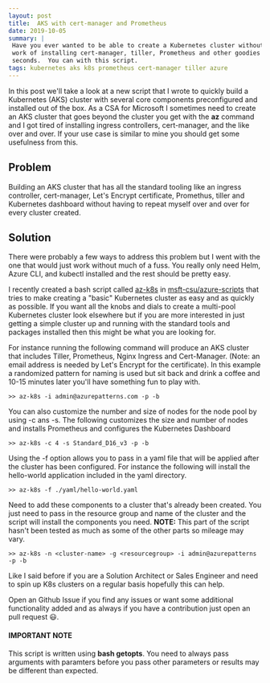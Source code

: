 ```yaml
---
layout: post
title:  AKS with cert-manager and Prometheus
date: 2019-10-05
summary: |
 Have you ever wanted to be able to create a Kubernetes cluster without all the
 work of installing cert-manager, tiller, Prometheus and other goodies in
 seconds.  You can with this script.
tags: kubernetes aks k8s prometheus cert-manager tiller azure
---
```

In this post we'll take a look at a new script that I wrote to quickly
build a Kubernetes (AKS) cluster with several core components preconfigured and
installed out of the box.  As a CSA for Microsoft I sometimes need to create an
AKS cluster that goes beyond the cluster you get with the __az__ command
and I got tired of installing ingress controllers, cert-manager, and the like
over and over.  If your use case is similar to mine you should get some usefulness from
this.

## Problem
Building an AKS cluster that has all the standard tooling like an ingress
controller, cert-manager, Let's Encrypt certificate, Promethus, tiller and
Kubernetes dashboard without having to repeat myself over and over for every
cluster created.

## Solution 
There were probably a few ways to address this problem but I went with the one
that would just work without much of a fuss.  You really only need Helm, Azure
CLI, and kubectl installed and the rest should be pretty easy.  

I recently created a bash script called
[az-k8s](https://github.com/msft-csu/azure-scripts/blob/master/iaas/az-k8s) in
[msft-csu/azure-scripts](https://github.com/msft-csu/azure-scripts) that
tries to make creating a "basic" Kubernetes cluster as easy and as quickly as
possible.  If you want all the knobs and dials to create a multi-pool Kubernetes
cluster look elsewhere but if you are more interested in just getting a simple
cluster up and running with the standard tools and packages installed then this
might be what you are looking for.

For instance running the following command will produce an AKS cluster that
includes Tiller, Prometheus, Nginx Ingress and Cert-Manager. (Note: an email
address is needed by Let's Encrypt for the certificate).  In this example a
randomized pattern for naming is used but sit back and drink a coffee and 10-15 minutes
later you'll have something fun to play with.

```terminal
>> az-k8s -i admin@azurepatterns.com -p -b
```

You can also customize the number and size of nodes for the node pool by using
-c ans -s. The following customizes the size and number of nodes and installs
Prometheus and configures the Kubernetes Dashboard

```terminal
>> az-k8s -c 4 -s Standard_D16_v3 -p -b
```

Using the -f option allows you to pass in a yaml file that will be applied after
the cluster has been configured. For instance the following will install the
hello-world application included in the yaml directory.

```terminal
>> az-k8s -f ./yaml/hello-world.yaml
```

Need to add these components to a cluster that's already been created.  You just
need to pass in the resource group and name of the cluster and the script will
install the components you need.  __NOTE:__  This part of the script hasn't been
tested as much as some of the other parts so mileage may vary.

```terminal
>> az-k8s -n <cluster-name> -g <resourcegroup> -i admin@azurepatterns -p -b
```

Like I said before if you are a Solution Architect or Sales Engineer and need to
spin up K8s clusters on a regular basis hopefully this can help.  

Open an Github Issue if you find any issues or want some additional
functionality added and as always if you have a contribution just open an pull
request  :smiley:.

#### IMPORTANT NOTE
This script is written using __bash getopts__.  You need to always pass arguments with
paramters before you pass other parameters or results may be different than
expected.


